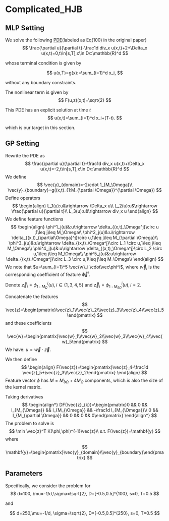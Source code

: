 # Complicated_HJB

## MLP Setting

We solve the following [PDE](https://arxiv.org/abs/2206.02016)(labeled as Eq(100) in the original paper)
$$
\frac{\partial u}{\partial t}-\frac1d div_x u(x,t)+2+\Delta_x u(x,t)=0,t\in[s,T],x\in D⊂\mathbb{R}^d
$$

whose terminal condition is given by


$$
u(x,T)=g(x):=\sum_{i=1}^d x_i,
$$

without any boundary constraints.

The nonlinear term is given by
$$
F(u,z)(x,t)=\sqrt{2}
$$

This PDE has an explicit solution at time $t$
$$
u(x,t)=\sum_{i=1}^d x_i+(T-t).
$$

which is our target in this section.

## GP Setting

Rewrite the PDE as
$$
\frac{\partial u}{\partial t}-\frac1d div_x u(x,t)+\Delta_x u(x,t)=-2,t\in[s,T],x\in D⊂\mathbb{R}^d
$$
We define
$$
\vec{y}_{domain}=-2\cdot 1_{M_\Omega}\\
\vec{y}_{boundary}=g((x,t)_{1:M_{\partial \Omega}}^{\partial \Omega})
$$
Define operators
$$
\begin{align}
L_1(u):u&\rightarrow \Delta_x u\\
L_2(u):u&\rightarrow \frac{\partial u}{\partial t}\\
L_3(u):u&\rightarrow div_x u
\end{align}
$$
We define feature functions
$$
\begin{align}
\phi^1_j(u)&:u\rightarrow \delta_{(x,t)_\Omega^j}\circ u ,1\leq j\leq M_\Omega\\
\phi^2_j(u)&:u\rightarrow \delta_{(x,t)_{\partial\Omega}^j}\circ u,1\leq j\leq M_{\partial \Omega}\\
\phi^3_j(u)&:u\rightarrow \delta_{(x,t)_\Omega^j}\circ L_1 \circ u,1\leq j\leq M_\Omega\\
\phi^4_j(u)&:u\rightarrow \delta_{(x,t)_\Omega^j}\circ L_2 \circ u,1\leq j\leq M_\Omega\\
\phi^5_j(u)&:u\rightarrow \delta_{(x,t)_\Omega^j}\circ L_3 \circ u,1\leq j\leq M_\Omega\\
\end{align}
$$
We note that $u=\sum_{i=1}^5 \vec{w}_i \cdot\vec\phi^i$, where $\vec{w}_i$ is the corresponding coefficient of feature $\vec\phi^i$.

Denote $\vec{z}_i=\phi^i_{1:M_\Omega}(u),i\in\{1,3,4,5\}$ and $\vec{z}_i=\phi^i_{1:M_{\partial \Omega}}(u),i=2$.

Concatenate the features
$$
\vec{z}=\begin{pmatrix}\vec{z}_1\\\vec{z}_2\\\vec{z}_3\\\vec{z}_4\\\vec{z}_5\end{pmatrix}
$$
and these coefficients
$$
\vec{w}=\begin{pmatrix}\vec{w}_1\\\vec{w}_2\\\vec{w}_3\\\vec{w}_4\\\vec{w}_5\end{pmatrix}
$$
We have: $u=\vec{w}\cdot\vec{z}$.

We then define
$$
\begin{align}
F(\vec{z})=\begin{pmatrix}\vec{z}_4-\frac1d \vec{z}_5+\vec{z}_3\\\vec{z}_2\end{pmatrix}
\end{align}
$$
Feature vector $\phi$ has $M=M_{\partial \Omega}+ 4M_{\Omega}$ components, which is also the size of the kernel matrix.

Taking derivatives
$$
\begin{align*}
DF(\vec{z}_{k})=\begin{pmatrix}0 && 0 && I_{M_{\Omega}} && I_{M_{\Omega}} && -\frac1d I_{M_{\Omega}}\\
0 && I_{M_{\partial \Omega}} && 0 && 0 && 0\end{pmatrix}
\end{align*}
$$
The problem to solve is
$$
\min \vec{z}^T K(\phi,\phi)^{-1}\vec{z}\\
s.t. F(\vec{z})=\mathbf{y}
$$
where
$$
\mathbf{y}=\begin{pmatrix}\vec{y}_{domain}\\\vec{y}_{boundary}\end{pmatrix}
$$

## Parameters

Specifically, we consider the problem for
$$
d=100, \mu=-1/d,\sigma=\sqrt{2}, D=[-0.5,0.5]^{100}, s=0, T=0.5
$$

and

$$
d=250,\mu=-1/d, \sigma=\sqrt{2}, D=[-0.5,0.5]^{250}, s=0, T=0.5
$$

